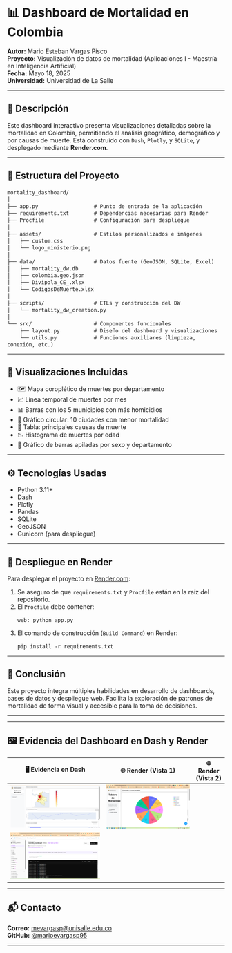 # 📊 Dashboard de Mortalidad en Colombia

**Autor:** Mario Esteban Vargas Pisco  
**Proyecto:** Visualización de datos de mortalidad (Aplicaciones I - Maestría en Inteligencia Artificial)  
**Fecha:** Mayo 18, 2025  
**Universidad:** Universidad de La Salle

---

## 🧩 Descripción

Este dashboard interactivo presenta visualizaciones detalladas sobre la mortalidad en Colombia, permitiendo el análisis geográfico, demográfico y por causas de muerte. Está construido con `Dash`, `Plotly`, y `SQLite`, y desplegado mediante **Render.com**.

---

## 📁 Estructura del Proyecto

```
mortality_dashboard/
│
├── app.py                  # Punto de entrada de la aplicación
├── requirements.txt        # Dependencias necesarias para Render
├── Procfile                # Configuración para despliegue
│
├── assets/                 # Estilos personalizados e imágenes
│   ├── custom.css
│   └── logo_ministerio.png
│
├── data/                   # Datos fuente (GeoJSON, SQLite, Excel)
│   ├── mortality_dw.db
│   ├── colombia.geo.json
│   ├── Divipola_CE_.xlsx
│   └── CodigosDeMuerte.xlsx
│
├── scripts/                # ETLs y construcción del DW
│   └── mortality_dw_creation.py
│
└── src/                    # Componentes funcionales
    ├── layout.py           # Diseño del dashboard y visualizaciones
    └── utils.py            # Funciones auxiliares (limpieza, conexión, etc.)
```

---

## 📌 Visualizaciones Incluidas

- 🗺️ Mapa coroplético de muertes por departamento
- 📈 Línea temporal de muertes por mes
- 📊 Barras con los 5 municipios con más homicidios
- 🥧 Gráfico circular: 10 ciudades con menor mortalidad
- 🧾 Tabla: principales causas de muerte
- 📉 Histograma de muertes por edad
- 🚻 Gráfico de barras apiladas por sexo y departamento

---

## ⚙️ Tecnologías Usadas

- Python 3.11+
- Dash
- Plotly
- Pandas
- SQLite
- GeoJSON
- Gunicorn (para despliegue)

---

## 🚀 Despliegue en Render

Para desplegar el proyecto en [Render.com](https://render.com):

1. Se aseguro de que `requirements.txt` y `Procfile` están en la raíz del repositorio.
2. El `Procfile` debe contener:
   ```
   web: python app.py
   ```
3. El comando de construcción (`Build Command`) en Render:
   ```
   pip install -r requirements.txt
   ```
---

## 🧠 Conclusión

Este proyecto integra múltiples habilidades en desarrollo de dashboards, bases de datos y despliegue web. Facilita la exploración de patrones de mortalidad de forma visual y accesible para la toma de decisiones.

---

---
## 🖼️ Evidencia del Dashboard en Dash y Render

| 🖥️ Evidencia en Dash | 🌐 Render (Vista 1) | 🌐 Render (Vista 2) |
|----------------------|--------------------|---------------------|
| ![Dash 1](assets/Evidencia%20Dash.png) | ![Render 1](assets/Evidencia%20del%20Dashboard%20en%20Render.png)
 | ![Render 2](assets/Evidencia%20del%20Dashboard%20en%20Render%202.png) |

---

## 📬 Contacto

**Correo:** mevargasp@unisalle.edu.co  
**GitHub:** [@marioevargasp95](https://github.com/marioevargasp95)

---
